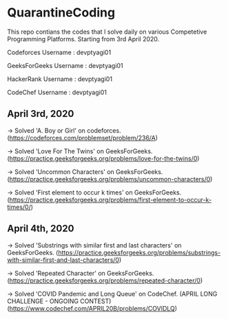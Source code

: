 # QuarantineCoding
This repo contians the codes that I solve daily on various Competetive Programming Platforms.
Starting from 3rd April 2020.


Codeforces Username : devptyagi01

GeeksForGeeks Username : devptyagi01

HackerRank Username : devptyagi01

CodeChef Username : devptyagi01

## April 3rd, 2020

-> Solved 'A. Boy or Girl' on codeforces.   
(https://codeforces.com/problemset/problem/236/A)

-> Solved 'Love For The Twins' on GeeksForGeeks.     
(https://practice.geeksforgeeks.org/problems/love-for-the-twins/0)

-> Solved 'Uncommon Characters' on GeeksForGeeks.   
(https://practice.geeksforgeeks.org/problems/uncommon-characters/0)

-> Solved 'First element to occur k times' on GeeksForGeeks.   
(https://practice.geeksforgeeks.org/problems/first-element-to-occur-k-times/0/)


## April 4th, 2020

-> Solved 'Substrings with similar first and last characters' on GeeksForGeeks. 
(https://practice.geeksforgeeks.org/problems/substrings-with-similar-first-and-last-characters/0)  

-> Solved 'Repeated Character' on GeeksForGeeks.   
(https://practice.geeksforgeeks.org/problems/repeated-character/0)    

-> Solved 'COVID Pandemic and Long Queue' on CodeChef.    (APRIL LONG CHALLENGE - ONGOING CONTEST)
(https://www.codechef.com/APRIL20B/problems/COVIDLQ)       
